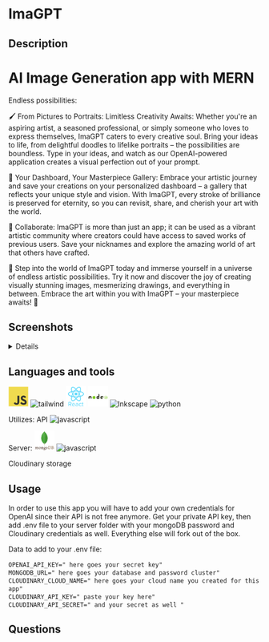 # ImaGPT 


## Description

# AI Image Generation app with MERN 

Endless possibilities:

🖌️ From Pictures to Portraits: Limitless Creativity Awaits:
Whether you're an aspiring artist, a seasoned professional, or simply someone who loves to express themselves, ImaGPT caters to every creative soul. Bring your ideas to life, from delightful doodles to lifelike portraits – the possibilities are boundless. Type in your ideas, and watch as our OpenAI-powered application creates a visual perfection out of your prompt.

💾 Your Dashboard, Your Masterpiece Gallery:
Embrace your artistic journey and save your creations on your personalized dashboard – a gallery that reflects your unique style and vision. With ImaGPT, every stroke of brilliance is preserved for eternity, so you can revisit, share, and cherish your art with the world.

👥 Collaborate:
ImaGPT is more than just an app; it can be used as a vibrant artistic community where creators could have access to saved works of previous users. Save your nicknames and explore the amazing world of art that others have crafted.

🌈 Step into the world of ImaGPT today and immerse yourself in a universe of endless artistic possibilities. Try it now and discover the joy of creating visually stunning images, mesmerizing drawings, and everything in between. Embrace the art within you with ImaGPT – your masterpiece awaits! 🎨

## Screenshots
<details>

Viewing on desktop

<img src="https://github.com/Hvitrevs/ImaGPT_AI_/assets/134542496/d69e1fe9-5f0d-46d1-89bc-53a4683b81bc" alt="alt text" width="900">

Viewing on tablet

<img src="https://github.com/Hvitrevs/ImaGPT_AI_/assets/134542496/dc93e7c3-0111-4fd9-9307-af8b1534f753" alt="alt text" width="800">

<img src="https://github.com/Hvitrevs/ImaGPT_AI_/assets/134542496/e3fdcff9-d3d0-4d6c-8bc5-b20a69a96688" alt="alt text" width="800">
<img src="https://github.com/Hvitrevs/ImaGPT_AI_/assets/134542496/4c44cf5c-1e9a-48ca-9387-438adc817788" alt="alt text" width="600">
<img src="https://github.com/Hvitrevs/ImaGPT_AI_/assets/134542496/8056788d-883f-4a85-b478-9110d2deeef8" alt="alt text" width="600">

</details>

## Languages and tools
<p aling = "left">
<img src="https://raw.githubusercontent.com/devicons/devicon/master/icons/javascript/javascript-original.svg" alt="javascript" width="40" height="40"/>
<img src="https://www.vectorlogo.zone/logos/tailwindcss/tailwindcss-icon.svg" alt="tailwind" width="40" height="40"/> 
<img src="https://raw.githubusercontent.com/devicons/devicon/master/icons/react/react-original-wordmark.svg" alt="react" width="40" height="40"/>
<img src="https://raw.githubusercontent.com/devicons/devicon/master/icons/nodejs/nodejs-original-wordmark.svg" alt="nodejs" width="40" height="40"/>
<img src="https://media.inkscape.org/static/images/inkscape-logo.svg" width="40" height="40" alt="Inkscape"/>   
<img src="https://expressjs.com/images/express-facebook-share.png" alt="python" width="70" height="40"/>


</p>

<p> Utilizes: API
<img src="https://github.com/adrianhajdin/project_ai_mern_image_generation/blob/main/client/src/assets/logo.svg" alt="javascript" width="60" height="15"/>
</p>


Server: <img src="https://raw.githubusercontent.com/devicons/devicon/master/icons/mongodb/mongodb-original-wordmark.svg" alt="mongodb" width="40" height="40"/>
<img src="https://vitejs.dev/logo.svg" alt="javascript" width="40" height="40"/>

Cloudinary storage

## Usage 
In order to use this app you will have to add your own credentials for OpenAI since their API is not free anymore.
Get your private API key, then add .env file to your server folder with your mongoDB password and Cloudinary credentials as well. Everything else will fork out of the box.

Data to add to your .env file:

```
OPENAI_API_KEY=" here goes your secret key"
MONGODB_URL=" here goes your database and password cluster"
CLOUDINARY_CLOUD_NAME=" here goes your cloud name you created for this app"
CLOUDINARY_API_KEY=" paste your key here"
CLOUDINARY_API_SECRET=" and your secret as well "

```
## Questions
